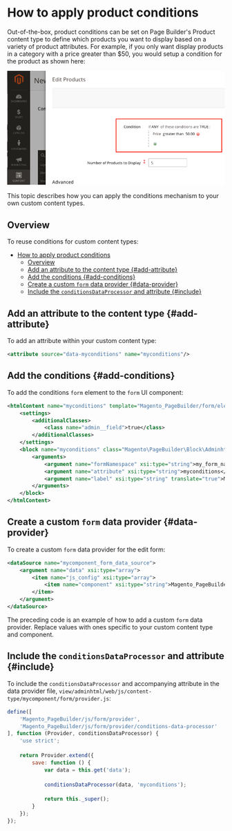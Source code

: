 # How to apply product conditions

<!-- {% raw %} -->

Out-of-the-box, product conditions can be set on Page Builder's Product content type to define which products you want to display based on a variety of product attributes. For example, if you only want display products in a category with a price greater than $50, you would setup a condition for the product as shown here:

![product conditions](../images/product-conditions.png "Product conditions example")

This topic describes how you can apply the conditions mechanism to your own custom content types.

## Overview

To reuse conditions for custom content types:

- [How to apply product conditions](#how-to-apply-product-conditions)
  - [Overview](#overview)
  - [Add an attribute to the content type {#add-attribute}](#add-an-attribute-to-the-content-type-add-attribute)
  - [Add the conditions {#add-conditions}](#add-the-conditions-add-conditions)
  - [Create a custom `form` data provider {#data-provider}](#create-a-custom-form-data-provider-data-provider)
  - [Include the `conditionsDataProcessor` and attribute {#include}](#include-the-conditionsdataprocessor-and-attribute-include)

## Add an attribute to the content type {#add-attribute}

To add an attribute within your custom content type:

```xml
<attribute source="data-myconditions" name="myconditions"/>
 ```

## Add the conditions {#add-conditions}

To add the conditions `form` element to the `form` UI component:

```xml
<htmlContent name="myconditions" template="Magento_PageBuilder/form/element/widget-conditions">
    <settings>
        <additionalClasses>
            <class name="admin__field">true</class>
        </additionalClasses>
    </settings>
    <block name="myconditions" class="Magento\PageBuilder\Block\Adminhtml\Form\Element\Conditions">
        <arguments>
            <argument name="formNamespace" xsi:type="string">my_form_namespace</argument>
            <argument name="attribute" xsi:type="string">myconditions</argument>
            <argument name="label" xsi:type="string" translate="true">My Conditions</argument>
        </arguments>
    </block>
</htmlContent>
```

## Create a custom `form` data provider {#data-provider}

To create a custom `form` data provider for the edit form:

```xml
<dataSource name="mycomponent_form_data_source">
    <argument name="data" xsi:type="array">
        <item name="js_config" xsi:type="array">
            <item name="component" xsi:type="string">Magento_PageBuilder/js/content-type/mycomponent/form/provider</item>
        </item>
    </argument>
</dataSource>
```

The preceding code is an example of how to add a custom `form` data provider. Replace values with ones specific to your custom content type and component.

## Include the `conditionsDataProcessor` and attribute {#include}

To include the `conditionsDataProcessor` and accompanying attribute in the data provider file, `view/adminhtml/web/js/content-type/mycomponent/form/provider.js`:

```js
define([
    'Magento_PageBuilder/js/form/provider',
    'Magento_PageBuilder/js/form/provider/conditions-data-processor'
], function (Provider, conditionsDataProcessor) {
    'use strict';

    return Provider.extend({
        save: function () {
            var data = this.get('data');

            conditionsDataProcessor(data, 'myconditions');

            return this._super();
        }
    });
});
```

<!-- {% endraw %} -->